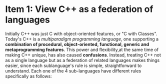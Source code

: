 # Item 1: View C++ as a federation of languages

Initially C++ was just C with object-oriented features, or "C with Classes". Today's C++ is a *multiparadigm programming language*, one supporting a **combination of procedural, object-oriented, functional, generic and metaprogramming features**. This power and flexibility,at the same time of making C++ unique, has also caused **confusions**. Instead, treating C++ not as a single language but as a federation of related languages makes things easier, since each sublanguage's rule is simple, straightforward to understand. Each one of the 4 sub-languages have different rules specifically as follows:
